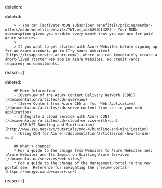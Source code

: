deletion:

deleted:

		> + You can [activate MSDN subscriber benefits](/pricing/member-offers/msdn-benefits-details/?WT.mc_id=A261C142F) - Your MSDN subscription gives you credits every month that you can use for paid Azure services.
		>
		> If you want to get started with Azure Websites before signing up for an Azure account, go to [Try Azure Websites](https://tryappservice.azure.com/), where you can immediately create a short-lived starter web app in Azure Websites. No credit cards required; no commitments.

reason: ()

deleted:

		## More Information 
		- [Overview of the Azure Content Delivery Network (CDN)](/documentation/articles/cdn-overview)
		- [Serve Content from Azure CDN in Your Web Application](/documentation/articles/cdn-serve-content-from-cdn-in-your-web-application)
		- [Integrate a cloud service with Azure CDN](/documentation/articles/cdn-cloud-service-with-cdn)
		- [ASP.NET Bundling and Minification](http://www.asp.net/mvc/tutorials/mvc-4/bundling-and-minification)
		- [Using CDN for Azure](/documentation/articles/cdn-how-to-use-cdn)
		
		## What's changed
		* For a guide to the change from Websites to Azure Websites see: [Azure Websites and Its Impact on Existing Azure Services](/documentation/services/web-sites/)
		* For a guide to the change of the Management Portal to the new portal see: [Reference for navigating the preview portal](https://manage.windowsazure.cn/)

reason: ()

